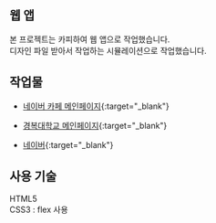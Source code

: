 ## 웹 앱
본 프로젝트는 카피하여 웹 앱으로 작업했습니다. <br>
디자인 파일 받아서 작업하는 시뮬레이션으로 작업했습니다.

## 작업물
- [네이버 카페 메인페이지](https://korea-webclass.github.io/web-app/html/naver-main.html){:target="_blank"}
- [경복대학교 메인페이지](https://korea-webclass.github.io/web-app/html/kbu.html){:target="_blank"}

- [네이버](http://naver.com){:target="_blank"}
## 사용 기술
HTML5 <br>
CSS3 : flex 사용